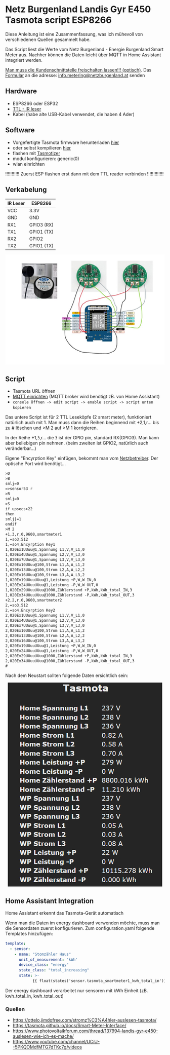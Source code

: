 # Netz Burgenland Landis Gyr E450 Tasmota script ESP8266
Diese Anleitung ist eine Zusammenfassung, was ich mühevoll von verschiedenen Quellen gesammelt habe.

Das Script liest die Werte vom Netz Burgenland - Energie Burgenland Smart Meter aus. Nachher können die Daten leicht über MQTT in Home Assistant integriert werden.

[Man muss die Kundenschnittstelle freischalten lassen!!! (optisch)](https://www.netzburgenland.at/kundenservice/smart-metering/smart-metering/kundenschnittstelle.html).
Das [Formular](https://github.com/ungip/smartmeter-burgenland/blob/e5fbbfa4e9089c5f5da63bcec65ad0c09188d6ec/Freischaltung_Kundenschnittstelle.pdf) an die adresse: info.metering@netzburgenland.at senden
## Hardware
* ESP8266 oder ESP32
* [TTL - IR leser](https://www.amazon.de/dp/B0BPMVX4VW?psc=1&ref=ppx_yo2ov_dt_b_product_details)
* Kabel (habe alte USB-Kabel verwendet, die haben 4 Ader)
## Software
* Vorgefertigte Tasmota firmware herunterladen [hier](https://ottelo.jimdofree.com/stromz%C3%A4hler-auslesen-tasmota/)
* oder selbst kompilieren [hier](https://tasmota.github.io/docs/Smart-Meter-Interface/)
* flashen mit [Tasmotizer](https://github.com/tasmota/tasmotizer)
* modul konfigurieren: generic(0)
* wlan einrichten

!!!!!!!!!!! Zuerst ESP flashen erst dann mit dem TTL reader verbinden !!!!!!!!!!!!!
## Verkabelung
| IR Leser  | ESP8266      |
| ---------- | ------------ |
| VCC        | 3.3V         |
| GND        | GND          |
| RX1        | GPIO3 (RX)   |
| TX1        | GPIO1 (TX)   |
| RX2        | GPIO2        |
| TX2        | GPIO1 (TX)   |

<p align="center">
    <img src=https://github.com/ungip/smartmeter-burgenland/blob/main/wire.jpg>    
</p>

## Script
* Tasmota URL öffnen
* [MQTT einrichten](https://tasmota.github.io/docs/MQTT/) (MQTT broker wird benötigt zB. von Home Assistant)
* `console öffnen -> edit script -> enable script -> script unten kopieren`

Das untere Script ist für 2 TTL Leseköpfe (2 smart meter), funktioniert natürlich auch mit 1. Man muss dann die Reihen beginnend mit +2,1,r... bis zu # löschen und >M 2 auf >M 1 korrigieren.

In der Reihe +1,`3`,r... die `3` ist der GPIO pin, standard RX(GPIO3). Man kann aber beliebigen pin nehmen. (beim zweiten ist GPIO2, natürlich auch veränderbar...)

Eigene "Encyrption Key" einfügen, bekommt man vom [Netzbetreiber](https://www.netzburgenland.at/kundenservice/smart-metering/smart-metering/kundenschnittstelle.html). Der optische Port wird benötigt...


```
>D
>B
smlj=0
=>sensor53 r
>R
smlj=0
>S
if upsecs>22
then
smlj|=1
endif
>M 2
+1,3,r,0,9600,smartmeter1
1,=so3,512
1,=so4,Encyrption Key1
1,020Ex1UUuu@1,Spannung L1,V,V_L1,0
1,020Ex4UUuu@1,Spannung L2,V,V_L3,0
1,020Ex7UUuu@1,Spannung L3,V,V_L3,0
1,020Ex10UUuu@100,Strom L1,A,A_L1,2
1,020Ex13UUuu@100,Strom L2,A,A_L2,2
1,020Ex16UUuu@100,Strom L3,A,A_L3,2
1,020Ex19UUuuUUuu@1,Leistung +P,W,W_IN,0
1,020Ex24UUuuUUuu@1,Leistung -P,W,W_OUT,0
1,020Ex29UUuuUUuu@1000,Zählerstand +P,kWh,kWh_total_IN,3
1,020Ex34UUuuUUuu@1000,Zählerstand -P,kWh,kWh_total_OUT,3
+2,2,r,0,9600,smartmeter2
2,=so3,512
2,=so4,Encyrption Key2
2,020Ex1UUuu@1,Spannung L1,V,V_L1,0
2,020Ex4UUuu@1,Spannung L2,V,V_L3,0
2,020Ex7UUuu@1,Spannung L3,V,V_L3,0
2,020Ex10UUuu@100,Strom L1,A,A_L1,2
2,020Ex13UUuu@100,Strom L2,A,A_L2,2
2,020Ex16UUuu@100,Strom L3,A,A_L3,2
2,020Ex19UUuuUUuu@1,Leistung +P,W,W_IN,0
2,020Ex24UUuuUUuu@1,Leistung -P,W,W_OUT,0
2,020Ex29UUuuUUuu@1000,Zählerstand +P,kWh,kWh_total_IN,3
2,020Ex34UUuuUUuu@1000,Zählerstand -P,kWh,kWh_total_OUT,3
#
```

Nach dem Neustart sollten folgende Daten ersichtlich sein:

<p align="center">
    <img src=https://github.com/ungip/smartmeter-burgenland/blob/main/tasmota.png>    
</p>

## Home Assistant Integration
Home Assistant erkennt das Tasmota-Gerät automatisch

Wenn man die Daten im energy dashboard verwenden möchte, muss man die Sensordaten zuerst konfigurieren. Zum configuration.yaml folgende Templates hinzufügen:

```yaml
template:
  - sensor:
    - name: "Stomzähler Haus"
      unit_of_measurement: 'kWh'
      device_class: "energy"
      state_class: "total_increasing"
      state: >-
            {{ float(states('sensor.tasmota_smartmeter1_kwh_total_in')) | round(3) }}
```
Der energy dashboard verarbeitet nur sensoren mit kWh Einheit (zB. kwh_total_in, kwh_total_out)

### Quellen
* https://ottelo.jimdofree.com/stromz%C3%A4hler-auslesen-tasmota/
* https://tasmota.github.io/docs/Smart-Meter-Interface/
* https://www.photovoltaikforum.com/thread/137994-landis-gyr-e450-auslesen-wie-ich-es-mache/
* https://www.youtube.com/channel/UCiU--5PKQOMdfMTG7dTKc7g/videos
